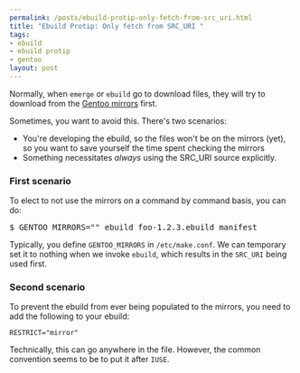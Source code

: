 ```yaml
--- 
permalink: /posts/ebuild-protip-only-fetch-from-src_uri.html
title: "Ebuild Protip: Only fetch from SRC_URI "
tags: 
- ebuild
- ebuild protip
- gentoo
layout: post
---
```

Normally, when `emerge` or `ebuild` go to download files, they will try to download from the [Gentoo mirrors](http://www.gentoo.org/main/en/mirrors2.xml) first.

Sometimes, you want to avoid this. There's two scenarios:

 * You're developing the ebuild, so the files won't be on the mirrors (yet), so you want to save yourself the time spent checking the mirrors
 * Something necessitates _always_ using the SRC\_URI source explicitly.
 
### First scenario

To elect to not use the mirrors on a command by command basis, you can do:

<pre class="terminal unix"><samp class="shell prompt">$</samp> <kbd class="shell">GENTOO_MIRRORS="" ebuild foo-1.2.3.ebuild manifest</kbd></pre>

Typically, you define `GENTOO_MIRRORS` in `/etc/make.conf`. We can temporary set it to nothing when we invoke `ebuild`, which results in the `SRC_URI` being used first.

### Second scenario

To prevent the ebuild from ever being populated to the mirrors, you need to add the following to your ebuild:

    RESTRICT="mirror"

Technically, this can go anywhere in the file. However, the common convention seems to be to put it after `IUSE`.

